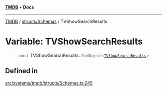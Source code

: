 [**TMDB**](../../../README.md) • **Docs**

***

[TMDB](../../../README.md) / [structs/Schemas](../README.md) / TVShowSearchResults

# Variable: TVShowSearchResults

> `const` **TVShowSearchResults**: `ZodObject`\<[`TVShowSearchResults`](../type-aliases/TVShowSearchResults.md)\>

## Defined in

[src/systems/tmdb/structs/Schemas.ts:245](https://github.com/Norviah/media-hub/blob/18a8c2edf600e1d27fc5173db1855dfb068c9a34/src/systems/tmdb/structs/Schemas.ts#L245)
